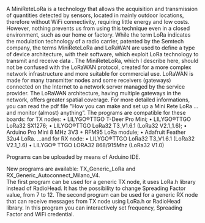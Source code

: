 A MiniReteLoRa is a technology that allows the acquisition and transmission of quantities detected by sensors, located in mainly outdoor locations, therefore without WiFi connectivity, requiring little energy and low costs. However, nothing prevents us from using this technique even in a closed environment, such as our home or factory.
While the term LoRa indicates the modulation technology of a radio carrier, patented by the Semtech company, the terms MiniReteLoRa and LoRaWAN are used to define a type of device architecture, with their software, which exploit LoRa technology to transmit and receive data .
The MiniReteLoRa, which I describe here, should not be confused with the LoRaWAN protocol, created for a more complex network infrastructure and more suitable for commercial use. LoRaWAN is made for many transmitter nodes and some receivers (gateways) connected on the Internet to a network server managed by the service provider. The LoRaWAN architecture, having multiple gateways in the network, offers greater spatial coverage. 
For more detailed informations, you can read the pdf file "How you can make and set up a Mini Rete LoRa ... and monitor (almost) anything”.
The programs are compatible for these boards: for TX nodes: 
•	LILYGO®TTGO T-Deer Pro Mini; 
•	LILYGO®TTGO LoRa32 SX1276; 
•	LILYGO®TTGO LoRa32 T3_V1.6.1 (LoRa32 V2.1_1.6); 
•	Arduino Pro Mini 8 MHz 3V3 + RFM95 LoRa module; 
•	Adafruit Feather 32u4 LoRa.
…and for RX node:
•	LILYGO®TTGO LoRa32 T3_V1.6.1 (LoRa32 V2.1_1.6)
•	LILYGO® TTGO LORA32 868/915Mhz (LoRa32 V1.0)

Programs can be uploaded by means of Arduino IDE.

New programs are available:  TX_Generic_LoRa and RX_Generic_Autoconnect_Milano_V4.  
The first program can be used for a generic TX node, it uses  LoRa.h library instead of RadioHead. It has the possibility to change Spreading Factor value, from 7 to 12.
The second program can be used for a generic RX node that can receive messages from TX node using LoRa.h or RadioHead library. In this program you can interactively set frequency, Spreading Factor and WiFi credential.

